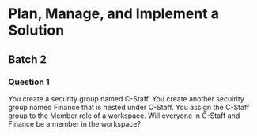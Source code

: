 # Plan, Manage, and Implement a Solution

## Batch 2

### Question 1

You create a security group named C-Staff. You create another secuirity group named Finance that is nested under C-Staff. You assign the C-Staff group to the Member role of a workspace. Will everyone in C-Staff and Finance be a member in the workspace?